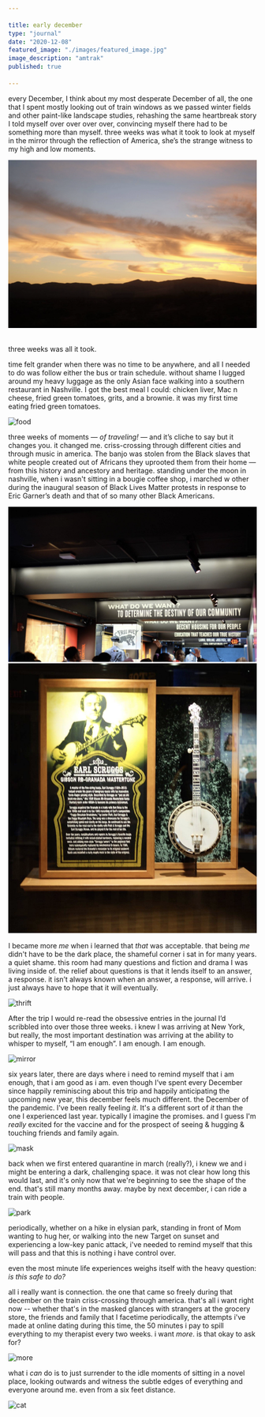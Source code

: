 ```yaml
---

title: early december
type: "journal"
date: "2020-12-08"
featured_image: "./images/featured_image.jpg"
image_description: "amtrak"
published: true

---
```


every December, I think about my most desperate December of all, the one that I spent mostly looking out of train windows as we passed winter fields and other paint-like landscape studies, rehashing the same heartbreak story I told myself over over over over, convincing myself there had to be something more than myself. three weeks was what it took to look at myself in the mirror through the reflection of America, she’s the strange witness to my high and low moments.

<img src="./images/scene.png" alt="view from train car" /> 

three weeks was all it took. 

time felt grander when there was no time to be anywhere, and all I needed to do was follow either the bus or train schedule. without shame I lugged around my heavy luggage as the only Asian face walking into a southern restaurant in Nashville. I got the best meal I could: chicken liver, Mac n cheese, fried green tomatoes, grits, and a brownie. it was my first time eating fried green tomatoes.

<img src="./images/food.png" alt="food" /> 

three weeks of moments — *of traveling!* — and it’s cliche to say but it changes you. it changed me. criss-crossing through different cities and through music in america. The banjo was stolen from the Black slaves that white people created out of Africans they uprooted them from their home — from this history and ancestory and heritage. standing under the moon in nashville, when i wasn't sitting in a bougie coffee shop, i marched w other during the inaugural season of Black Lives Matter protests in response to Eric Garner’s death and that of so many other Black Americans. 

<img src="./images/museum.png" alt="museum" />

<img src="./images/banjo.png" alt="banjo" />

I became more *me* when i learned that *that* was acceptable. that being *me* didn't have to be the dark place, the shameful corner i sat in for many years. a quiet shame. this room had many questions and fiction and drama I was living inside of. the relief about questions is that it lends itself to an answer, a response. it isn’t always known when an answer, a response, will arrive. i just always have to hope that it will eventually.

<img src="./images/thrift.png" alt="thrift" />

After the trip I would re-read the obsessive entries in the journal I’d scribbled into over those three weeks. i knew I was arriving at New York, but really, the most important destination was arriving at the ability to whisper to myself, “I am enough”. I am enough. I am enough.

<img src="./images/reflection.png" alt="mirror" />

six years later, there are days where i need to remind myself that i am enough, that i am good as i am. even though I’ve spent every December since happily reminiscing about this trip and happily anticipating the upcoming new year, this december feels much different. the December of the pandemic. I've been really feeling *it*. It's a different sort of *it* than the one I experienced last year. typically I imagine the promises. and I guess I'm *really* excited for the vaccine and for the prospect of seeing & hugging & touching friends and family again.

<img src="./images/mask.png" alt="mask" />

back when we first entered quarantine in march (really?), i knew we and i might be entering a dark, challenging space. it was not clear how long this would last, and it's only now that we're beginning to see the shape of the end. that's still many months away. maybe by next december, i can ride a train with people.

<img src="./images/park.png" alt="park" />

periodically, whether on a hike in elysian park, standing in front of Mom wanting to hug her, or walking into the new Target on sunset and experiencing a low-key panic attack, i've needed to remind myself that this will pass and that this is nothing i have control over.

even the most minute life experiences weighs itself with the heavy question: *is this safe to do?* 

all i really want is connection. the one that came so freely during that december on the train criss-crossing through america. that's all i want right now -- whether that's in the masked glances with strangers at the grocery store, the friends and family that I facetime periodically, the attempts i've made at online dating during this time, the 50 minutes i pay to spill everything to my therapist every two weeks. i want *more*. is that okay to ask for?

<img src="./images/more.png" alt="more" />

what i *can* do is to just surrender to the idle moments of sitting in a novel place, looking outwards and witness the subtle edges of everything and everyone around me. even from a six feet distance.

<img src="./images/cat.png" alt="cat" />